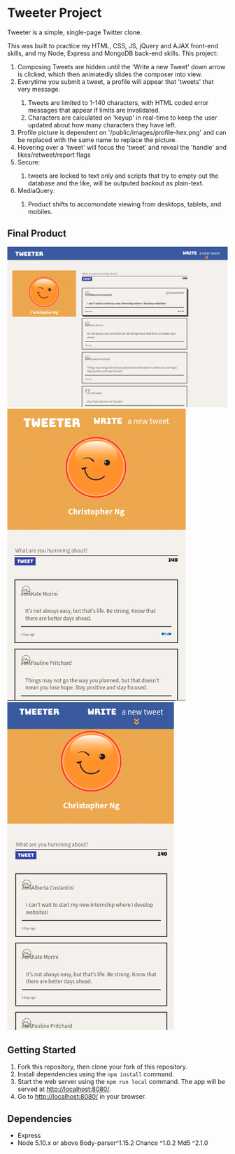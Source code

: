 # Tweeter Project

Tweeter is a simple, single-page Twitter clone.

This was built to practice my HTML, CSS, JS, jQuery and AJAX front-end skills, and my Node, Express and MongoDB back-end skills.
This project:
<ol>
  <li>Composing Tweets are hidden until the 'Write a new Tweet' down arrow is clicked, which then animatedly slides the composer into view.</li>
  <li>Everytime you submit a tweet, a profile will appear that 'tweets' that very message.</li>
  <ol>
    <li>Tweets are limited to 1-140 characters, with HTML coded error messages that appear if limits are invalidated.</li>
    <li>Characters are calculated on 'keyup' in real-time to keep the user updated about how many characters they have left.</li>
  </ol>
  <li>Profile picture is dependent on '/public/images/profile-hex.png' and can be replaced with the same name to replace the picture.</li>
  <li>Hovering over a 'tweet' will focus the 'tweet' and reveal the 'handle' and likes/retweet/report flags</li>
  <li>Secure:</li>
  <ol>
    <li>tweets are locked to text only and scripts that try to empty out the database and the like, will be outputed backout as plain-text.</li>
  </ol>
  <li>MediaQuery:</li>
  <ol>
    <li>Product shifts to accomondate viewing from desktops, tablets, and mobiles.</li>
  </ol>
</ol>

## Final Product

!["screenshot of desktop-view"](https://github.com/ChrisnNg/tweeter/blob/master/public/images/desktop-view.png?raw=true)
!["screenshot of tablet-view"](https://github.com/ChrisnNg/tweeter/blob/master/public/images/tablet-view.png?raw=true)
!["screenshot of mobile-view"](https://github.com/ChrisnNg/tweeter/blob/master/public/images/mobile-view.png?raw=true)

## Getting Started

1. Fork this repository, then clone your fork of this repository.
2. Install dependencies using the `npm install` command.
3. Start the web server using the `npm run local` command. The app will be served at <http://localhost:8080/>.
4. Go to <http://localhost:8080/> in your browser.

## Dependencies

- Express
- Node 5.10.x or above
  Body-parser^1.15.2
  Chance ^1.0.2
  Md5 ^2.1.0